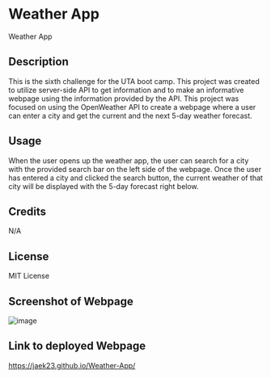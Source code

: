 # Weather App
Weather App

## Description 
This is the sixth challenge for the UTA boot camp. This project was created to utilize server-side API to get information and to make an informative webpage using the information provided by the API. This project was focused on using the OpenWeather API to create a webpage where a user can enter a city and get the current and the next 5-day weather forecast. 

## Usage 
When the user opens up the weather app, the user can search for a city with the provided search bar on the left side of the webpage. Once the user has entered a city and clicked the search button, the current weather of that city will be displayed with the 5-day forecast right below. 

## Credits 
N/A

## License
MIT License 

## Screenshot of Webpage 
![image](https://github.com/Jaek23/Weather-App/assets/141678374/66dfec1c-bcab-48ee-b898-c06a09e05925)

## Link to deployed Webpage 
https://jaek23.github.io/Weather-App/ 
